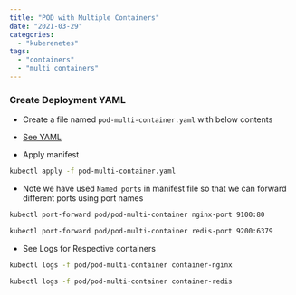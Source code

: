 ```yaml
---
title: "POD with Multiple Containers"
date: "2021-03-29"
categories: 
  - "kuberenetes"
tags: 
  - "containers"
  - "multi containers"
---
```


### Create Deployment YAML
- Create a file named `pod-multi-container.yaml` with below contents
- [See YAML](https://github.com/guptanikx/learn-kube/blob/main/multi-container-pod.yaml)
				
- Apply manifest
```bash
kubectl apply -f pod-multi-container.yaml
```

- Note we have used `Named ports` in manifest file so that we can forward different ports using port names
```bash
kubectl port-forward pod/pod-multi-container nginx-port 9100:80
```
```bash
kubectl port-forward pod/pod-multi-container redis-port 9200:6379
```

- See Logs for Respective containers
```bash
kubectl logs -f pod/pod-multi-container container-nginx
```
```bash
kubectl logs -f pod/pod-multi-container container-redis
```
